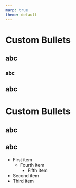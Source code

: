 ```yaml
---
marp: true
theme: default
---
```


# Custom Bullets

## abc

### abc

## abc

# Custom Bullets

## abc

## abc

- First item
  - Fourth item
    - Fifth item
- Second item
- Third item

<!--
style: |
  /* Reset all counters at the body level */
    body {
        counter-reset: h1 h2 h3 h4 h5 h6;
    }

    /* h1 styling and counter */
    h1 {
        counter-reset: h2 h3 h4 h5 h6;
        counter-increment: h1 ;
    }

    h1::before {
        content: counter(h1) ". ";
    }

    /* h2 styling and counter */
    h2 {
        counter-reset: h3 h4 h5 h6;
        counter-increment: h2;
    }

    h2::before {
        content: counter(h1) "." counter(h2) ". ";
    }

    /* h3 styling and counter */
    h3 {
        counter-reset: h4 h5 h6;
        counter-increment: h3;
    }

    h3::before {
        content: counter(h1) "." counter(h2) "." counter(h3) ". ";
    }



 -->
